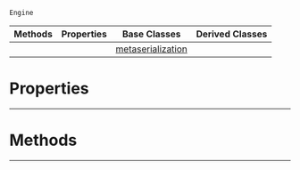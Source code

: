  `Engine`

|Methods|Properties|Base Classes|Derived Classes|
|---|---|---|---|
| | |[metaserialization](https://github.com/ZilchEngine/ZilchDocs/blob/master/code_reference/class_reference/metaserialization.md)| |


 #  Properties


---  
 #  Methods


---  
 

 